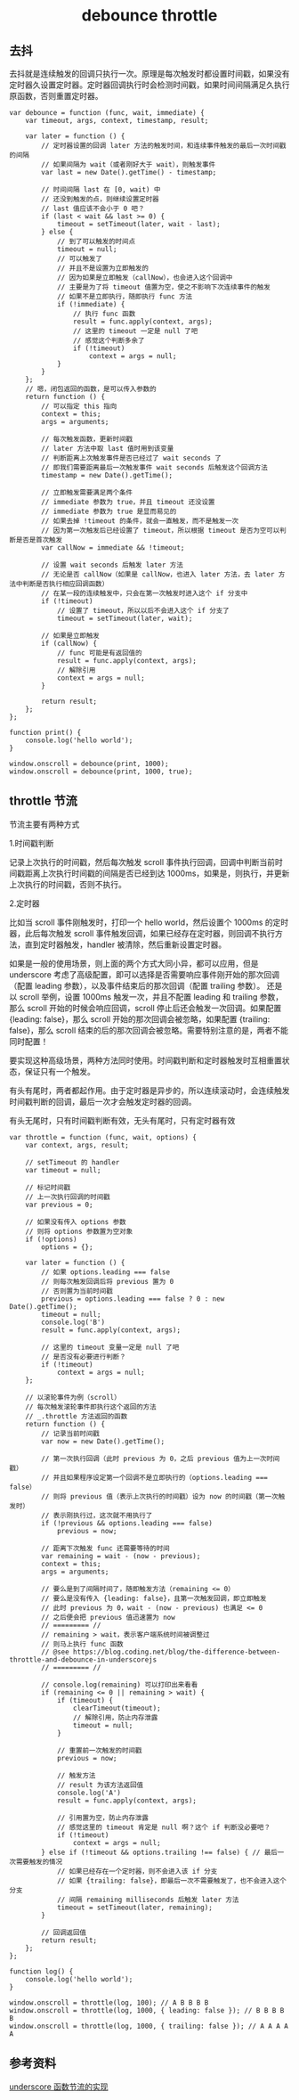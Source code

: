 <h1 align="center"> debounce throttle </h1>

去抖
-

去抖就是连续触发的回调只执行一次。原理是每次触发时都设置时间戳，如果没有定时器久设置定时器。定时器回调执行时会检测时间戳，如果时间间隔满足久执行原函数，否则重置定时器。

```
var debounce = function (func, wait, immediate) {
    var timeout, args, context, timestamp, result;

    var later = function () {
        // 定时器设置的回调 later 方法的触发时间，和连续事件触发的最后一次时间戳的间隔
        // 如果间隔为 wait（或者刚好大于 wait），则触发事件
        var last = new Date().getTime() - timestamp;

        // 时间间隔 last 在 [0, wait) 中
        // 还没到触发的点，则继续设置定时器
        // last 值应该不会小于 0 吧？
        if (last < wait && last >= 0) {
            timeout = setTimeout(later, wait - last);
        } else {
            // 到了可以触发的时间点
            timeout = null;
            // 可以触发了
            // 并且不是设置为立即触发的
            // 因为如果是立即触发（callNow），也会进入这个回调中
            // 主要是为了将 timeout 值置为空，使之不影响下次连续事件的触发
            // 如果不是立即执行，随即执行 func 方法
            if (!immediate) {
                // 执行 func 函数
                result = func.apply(context, args);
                // 这里的 timeout 一定是 null 了吧
                // 感觉这个判断多余了
                if (!timeout)
                    context = args = null;
            }
        }
    };
    // 嗯，闭包返回的函数，是可以传入参数的
    return function () {
        // 可以指定 this 指向
        context = this;
        args = arguments;

        // 每次触发函数，更新时间戳
        // later 方法中取 last 值时用到该变量
        // 判断距离上次触发事件是否已经过了 wait seconds 了
        // 即我们需要距离最后一次触发事件 wait seconds 后触发这个回调方法
        timestamp = new Date().getTime();

        // 立即触发需要满足两个条件
        // immediate 参数为 true，并且 timeout 还没设置
        // immediate 参数为 true 是显而易见的
        // 如果去掉 !timeout 的条件，就会一直触发，而不是触发一次
        // 因为第一次触发后已经设置了 timeout，所以根据 timeout 是否为空可以判断是否是首次触发
        var callNow = immediate && !timeout;

        // 设置 wait seconds 后触发 later 方法
        // 无论是否 callNow（如果是 callNow，也进入 later 方法，去 later 方法中判断是否执行相应回调函数）
        // 在某一段的连续触发中，只会在第一次触发时进入这个 if 分支中
        if (!timeout)
            // 设置了 timeout，所以以后不会进入这个 if 分支了
            timeout = setTimeout(later, wait);

        // 如果是立即触发
        if (callNow) {
            // func 可能是有返回值的
            result = func.apply(context, args);
            // 解除引用
            context = args = null;
        }

        return result;
    };
};

function print() {
    console.log('hello world');
}

window.onscroll = debounce(print, 1000);
window.onscroll = debounce(print, 1000, true);
```

throttle 节流
-

节流主要有两种方式

1.时间戳判断

记录上次执行的时间戳，然后每次触发 scroll 事件执行回调，回调中判断当前时间戳距离上次执行时间戳的间隔是否已经到达 1000ms，如果是，则执行，并更新上次执行的时间戳，否则不执行。

2.定时器

比如当 scroll 事件刚触发时，打印一个 hello world，然后设置个 1000ms 的定时器，此后每次触发 scroll 事件触发回调，如果已经存在定时器，则回调不执行方法，直到定时器触发，handler 被清除，然后重新设置定时器。

如果是一般的使用场景，则上面的两个方式大同小异，都可以应用，但是 underscore 考虑了高级配置，即可以选择是否需要响应事件刚开始的那次回调（配置 leading 参数），以及事件结束后的那次回调（配置 trailing 参数）。 还是以 scroll 举例，设置 1000ms 触发一次，并且不配置 leading 和 trailing 参数，那么 scroll 开始的时候会响应回调，scroll 停止后还会触发一次回调。如果配置 {leading: false}，那么 scroll 开始的那次回调会被忽略，如果配置 {trailing: false}，那么 scroll 结束的后的那次回调会被忽略。需要特别注意的是，两者不能同时配置！

要实现这种高级场景，两种方法同时使用。时间戳判断和定时器触发时互相重置状态，保证只有一个触发。

有头有尾时，两者都起作用。由于定时器是异步的，所以连续滚动时，会连续触发时间戳判断的回调，最后一次才会触发定时器的回调。

有头无尾时，只有时间戳判断有效，无头有尾时，只有定时器有效

```
var throttle = function (func, wait, options) {
    var context, args, result;

    // setTimeout 的 handler
    var timeout = null;

    // 标记时间戳
    // 上一次执行回调的时间戳
    var previous = 0;

    // 如果没有传入 options 参数
    // 则将 options 参数置为空对象
    if (!options)
        options = {};

    var later = function () {
        // 如果 options.leading === false
        // 则每次触发回调后将 previous 置为 0
        // 否则置为当前时间戳
        previous = options.leading === false ? 0 : new Date().getTime();
        timeout = null;
        console.log('B')
        result = func.apply(context, args);

        // 这里的 timeout 变量一定是 null 了吧
        // 是否没有必要进行判断？
        if (!timeout)
            context = args = null;
    };

    // 以滚轮事件为例（scroll）
    // 每次触发滚轮事件即执行这个返回的方法
    // _.throttle 方法返回的函数
    return function () {
        // 记录当前时间戳
        var now = new Date().getTime();

        // 第一次执行回调（此时 previous 为 0，之后 previous 值为上一次时间戳）
        // 并且如果程序设定第一个回调不是立即执行的（options.leading === false）
        // 则将 previous 值（表示上次执行的时间戳）设为 now 的时间戳（第一次触发时）
        // 表示刚执行过，这次就不用执行了
        if (!previous && options.leading === false)
            previous = now;

        // 距离下次触发 func 还需要等待的时间
        var remaining = wait - (now - previous);
        context = this;
        args = arguments;

        // 要么是到了间隔时间了，随即触发方法（remaining <= 0）
        // 要么是没有传入 {leading: false}，且第一次触发回调，即立即触发
        // 此时 previous 为 0，wait - (now - previous) 也满足 <= 0
        // 之后便会把 previous 值迅速置为 now
        // ========= //
        // remaining > wait，表示客户端系统时间被调整过
        // 则马上执行 func 函数
        // @see https://blog.coding.net/blog/the-difference-between-throttle-and-debounce-in-underscorejs
        // ========= //

        // console.log(remaining) 可以打印出来看看
        if (remaining <= 0 || remaining > wait) {
            if (timeout) {
                clearTimeout(timeout);
                // 解除引用，防止内存泄露
                timeout = null;
            }

            // 重置前一次触发的时间戳
            previous = now;

            // 触发方法
            // result 为该方法返回值
            console.log('A')
            result = func.apply(context, args);

            // 引用置为空，防止内存泄露
            // 感觉这里的 timeout 肯定是 null 啊？这个 if 判断没必要吧？
            if (!timeout)
                context = args = null;
        } else if (!timeout && options.trailing !== false) { // 最后一次需要触发的情况
            // 如果已经存在一个定时器，则不会进入该 if 分支
            // 如果 {trailing: false}，即最后一次不需要触发了，也不会进入这个分支
            // 间隔 remaining milliseconds 后触发 later 方法
            timeout = setTimeout(later, remaining);
        }

        // 回调返回值
        return result;
    };
};

function log() {
    console.log('hello world');
}

window.onscroll = throttle(log, 100); // A B B B B
window.onscroll = throttle(log, 1000, { leading: false }); // B B B B B
window.onscroll = throttle(log, 1000, { trailing: false }); // A A A A A 

```

参考资料
-

<a href="https://github.com/hanzichi/underscore-analysis/issues/22" target="_blank">underscore 函数节流的实现</a>